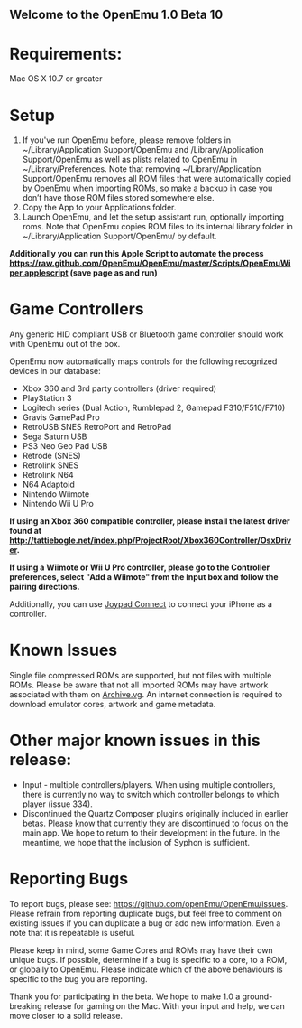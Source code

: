 ## Welcome to the OpenEmu 1.0 Beta 10

# Requirements:

Mac OS X 10.7 or greater

# Setup

1. If you've run OpenEmu before, please remove folders in ~/Library/Application Support/OpenEmu and /Library/Application Support/OpenEmu as well as plists related to OpenEmu in ~/Library/Preferences. Note that removing ~/Library/Application Support/OpenEmu removes all ROM files that were automatically copied by OpenEmu when importing ROMs, so make a backup in case you don’t have those ROM files stored somewhere else.
2. Copy the App to your Applications folder.
3. Launch OpenEmu, and let the setup assistant run, optionally importing roms. Note that OpenEmu copies ROM files to its internal library folder in ~/Library/Application Support/OpenEmu/ by default.

**Additionally you can run this Apple Script to automate the process https://raw.github.com/OpenEmu/OpenEmu/master/Scripts/OpenEmuWiper.applescript (save page as and run)**

# Game Controllers

Any generic HID compliant USB or Bluetooth game controller should work with OpenEmu out of the box.

OpenEmu now automatically maps controls for the following recognized devices in our database:
* Xbox 360 and 3rd party controllers (driver required)
* PlayStation 3
* Logitech series (Dual Action, Rumblepad 2, Gamepad F310/F510/F710)
* Gravis GamePad Pro
* RetroUSB SNES RetroPort and RetroPad
* Sega Saturn USB
* PS3 Neo Geo Pad USB
* Retrode (SNES)
* Retrolink SNES
* Retrolink N64
* N64 Adaptoid
* Nintendo Wiimote
* Nintendo Wii U Pro

**If using an Xbox 360 compatible controller, please install the latest driver found at http://tattiebogle.net/index.php/ProjectRoot/Xbox360Controller/OsxDriver.**

**If using a Wiimote or Wii U Pro controller, please go to the Controller preferences, select "Add a Wiimote" from the Input box and follow the pairing directions.**

Additionally, you can use [Joypad Connect](http://getjoypad.com/legacy/) to connect your iPhone as a controller.

# Known Issues

Single file compressed ROMs are supported, but not files with multiple ROMs.
Please be aware that not all imported ROMs may have artwork associated with them on [Archive.vg](http://archive.vg). An internet connection is required to download emulator cores, artwork and game metadata.

# Other major known issues in this release:

* Input - multiple controllers/players. When using multiple controllers, there is currently no way to switch which controller belongs to which player (issue 334).
* Discontinued the Quartz Composer plugins originally included in earlier betas. Please know that currently they are discontinued to focus on the main app. We hope to return to their development in the future. In the meantime, we hope that the inclusion of Syphon is sufficient.

# Reporting Bugs

To report bugs, please see: https://github.com/openEmu/OpenEmu/issues. Please refrain from reporting duplicate bugs, but feel free to comment on existing issues if you can duplicate a bug or add new information. Even a note that it is repeatable is useful.

Please keep in mind, some Game Cores and ROMs may have their own unique bugs. If possible, determine if a bug is specific to a core, to a ROM, or globally to OpenEmu. Please indicate which of the above behaviours is specific to the bug you are reporting.

Thank you for participating in the beta. We hope to make 1.0 a ground-breaking release for gaming on the Mac. With your input and help, we can move closer to a solid release.